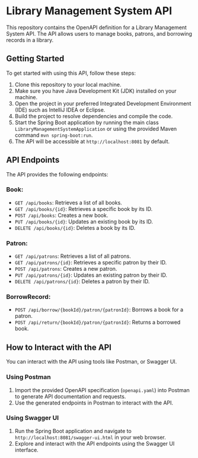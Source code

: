 

# Library Management System API

This repository contains the OpenAPI definition for a Library Management System API. The API allows users to manage books, patrons, and borrowing records in a library.

## Getting Started

To get started with using this API, follow these steps:

1. Clone this repository to your local machine.
2. Make sure you have Java Development Kit (JDK) installed on your machine.
3. Open the project in your preferred Integrated Development Environment (IDE) such as IntelliJ IDEA or Eclipse.
4. Build the project to resolve dependencies and compile the code.
5. Start the Spring Boot application by running the main class `LibraryManagementSystemApplication` or using the provided Maven command `mvn spring-boot:run`.
6. The API will be accessible at `http://localhost:8081` by default.

## API Endpoints

The API provides the following endpoints:

### Book:
- `GET /api/books`: Retrieves a list of all books.
- `GET /api/books/{id}`: Retrieves a specific book by its ID.
- `POST /api/books`: Creates a new book.
- `PUT /api/books/{id}`: Updates an existing book by its ID.
- `DELETE /api/books/{id}`: Deletes a book by its ID.

### Patron:
- `GET /api/patrons`: Retrieves a list of all patrons.
- `GET /api/patrons/{id}`: Retrieves a specific patron by their ID.
- `POST /api/patrons`: Creates a new patron.
- `PUT /api/patrons/{id}`: Updates an existing patron by their ID.
- `DELETE /api/patrons/{id}`: Deletes a patron by their ID.

### BorrowRecord:
- `POST /api/borrow/{bookId}/patron/{patronId}`: Borrows a book for a patron.
- `POST /api/return/{bookId}/patron/{patronId}`: Returns a borrowed book.

## How to Interact with the API

You can interact with the API using tools like Postman, or Swagger UI.


### Using Postman

1. Import the provided OpenAPI specification (`openapi.yaml`) into Postman to generate API documentation and requests.
2. Use the generated endpoints in Postman to interact with the API.

### Using Swagger UI

1. Run the Spring Boot application and navigate to `http://localhost:8081/swagger-ui.html` in your web browser.
2. Explore and interact with the API endpoints using the Swagger UI interface.

